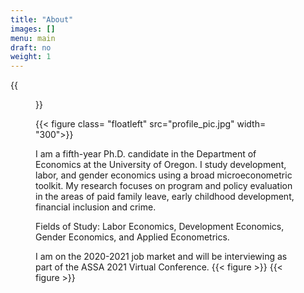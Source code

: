 ```yaml
---
title: "About"
images: []
menu: main
draft: no
weight: 1
---
```


{{<figure >}}


<!--{{< figure class= "floatleft" src="luciana_etcheverry_n1.jpg" width= "300">}}-->

{{< figure class= "floatleft" src="profile_pic.jpg" width= "300">}}



<!--{{< figure src="home.png" width= "1000">}}-->

<!--<img style="float: left;margin-right: 25px;" src="luciana_etcheverry_n1.jpg">

<!--<img align="right" src="luciana_etcheverry_n1.jpg" width = 30> -->
 

I am a fifth-year Ph.D. candidate in the Department of Economics at the University of Oregon. I study development, labor, and gender economics using a broad microeconometric toolkit. My research focuses on program and policy evaluation in the areas of paid family leave, early childhood development, financial inclusion and crime.

Fields of Study: Labor Economics, Development Economics, Gender Economics, and Applied Econometrics.

I am on the 2020-2021 job market and will be interviewing as part of the ASSA 2021 Virtual Conference.
{{< figure >}}
{{< figure >}}







